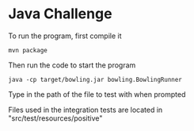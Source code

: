 # Java Challenge

To run the program, first compile it

`mvn package`

Then run the code to start the program

`java -cp target/bowling.jar bowling.BowlingRunner`

Type in the path of the file to test with when prompted

Files used in the integration tests are located in "src/test/resources/positive"